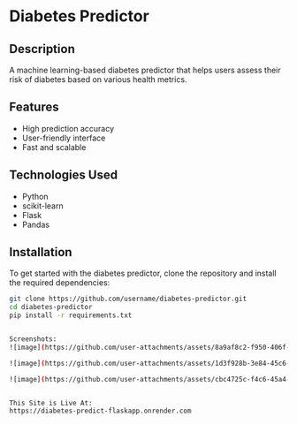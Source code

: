 # Diabetes Predictor

## Description
A machine learning-based diabetes predictor that helps users assess their risk of diabetes based on various health metrics.

## Features
- High prediction accuracy
- User-friendly interface
- Fast and scalable

## Technologies Used
- Python
- scikit-learn
- Flask
- Pandas

## Installation
To get started with the diabetes predictor, clone the repository and install the required dependencies:

```bash
git clone https://github.com/username/diabetes-predictor.git
cd diabetes-predictor
pip install -r requirements.txt


Screenshots:
![image](https://github.com/user-attachments/assets/8a9af8c2-f950-406f-a0fe-72b0a65a0fd4)

![image](https://github.com/user-attachments/assets/1d3f928b-3e84-45c6-b871-59f91aba525b)

![image](https://github.com/user-attachments/assets/cbc4725c-f4c6-45a4-8668-fd18e3a17de9)


This Site is Live At:
https://diabetes-predict-flaskapp.onrender.com

